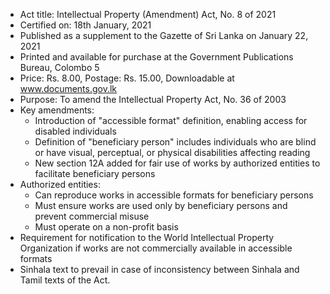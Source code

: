 - Act title: Intellectual Property (Amendment) Act, No. 8 of 2021
- Certified on: 18th January, 2021
- Published as a supplement to the Gazette of Sri Lanka on January 22, 2021
- Printed and available for purchase at the Government Publications Bureau, Colombo 5
- Price: Rs. 8.00, Postage: Rs. 15.00, Downloadable at www.documents.gov.lk
- Purpose: To amend the Intellectual Property Act, No. 36 of 2003
- Key amendments:
  - Introduction of "accessible format" definition, enabling access for disabled individuals
  - Definition of "beneficiary person" includes individuals who are blind or have visual, perceptual, or physical disabilities affecting reading
  - New section 12A added for fair use of works by authorized entities to facilitate beneficiary persons
- Authorized entities:
  - Can reproduce works in accessible formats for beneficiary persons
  - Must ensure works are used only by beneficiary persons and prevent commercial misuse
  - Must operate on a non-profit basis
- Requirement for notification to the World Intellectual Property Organization if works are not commercially available in accessible formats
- Sinhala text to prevail in case of inconsistency between Sinhala and Tamil texts of the Act.